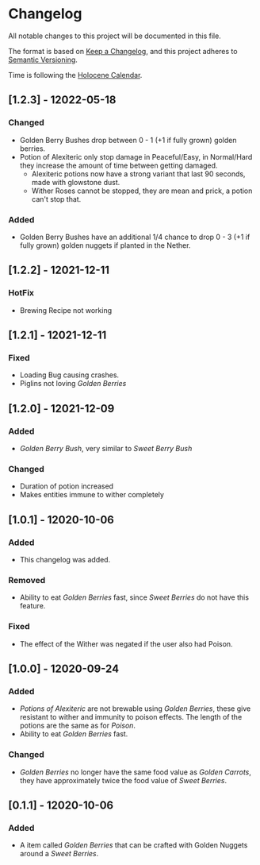# Changelog

All notable changes to this project will be documented in this file.

The format is based on [Keep a Changelog](https://keepachangelog.com/en/1.0.0/),
and this project adheres to [Semantic Versioning](https://semver.org/spec/v2.0.0.html).

Time is following the [Holocene Calendar](https://en.wikipedia.org/wiki/Holocene_calendar).

## [1.2.3] - 12022-05-18

### Changed

- Golden Berry Bushes drop between 0 - 1 (+1 if fully grown) golden berries.
- Potion of Alexiteric only stop damage in Peaceful/Easy, in Normal/Hard they increase the amount of time between
  getting damaged.
    - Alexiteric potions now have a strong variant that last 90 seconds, made with glowstone dust.
    - Wither Roses cannot be stopped, they are mean and prick, a potion can't stop that.

### Added

- Golden Berry Bushes have an additional 1/4 chance to drop 0 - 3 (+1 if fully grown)
  golden nuggets if planted in the Nether.

## [1.2.2] - 12021-12-11

### HotFix

- Brewing Recipe not working

## [1.2.1] - 12021-12-11

### Fixed

- Loading Bug causing crashes.
- Piglins not loving _Golden Berries_

## [1.2.0] - 12021-12-09
### Added

- _Golden Berry Bush_, very similar to _Sweet Berry Bush_

### Changed
- Duration of potion increased
- Makes entities immune to wither completely

## [1.0.1] - 12020-10-06
### Added
- This changelog was added.

### Removed
- Ability to eat _Golden Berries_ fast, since _Sweet Berries_ do not have this feature.

### Fixed
- The effect of the Wither was negated if the user also had Poison.

## [1.0.0] - 12020-09-24
### Added
- _Potions of Alexiteric_ are not brewable using _Golden Berries_, these give resistant to wither and immunity 
to poison effects. The length of the potions are the same as for _Poison_.
- Ability to eat _Golden Berries_ fast.

### Changed
- _Golden Berries_ no longer have the same food value as _Golden Carrots_, they have approximately twice the food value of _Sweet Berries_.

## [0.1.1] - 12020-10-06
### Added
- A item called _Golden Berries_ that can be crafted with Golden Nuggets around a _Sweet Berries_.
